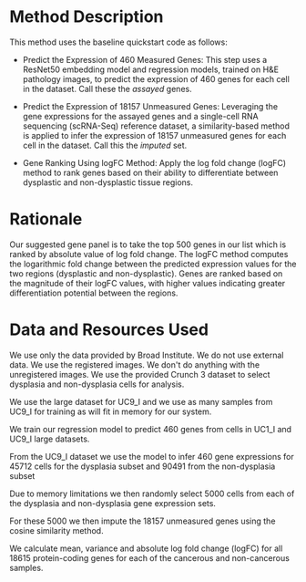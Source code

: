 # Method Description

This method uses the baseline quickstart code as follows:

* Predict the Expression of 460 Measured Genes: This step uses a ResNet50 embedding model and regression models, trained on H&E pathology images, to predict the expression of 460 genes for each cell in the dataset.  Call these the *assayed* genes.

* Predict the Expression of 18157 Unmeasured Genes: Leveraging the gene expressions for the assayed genes and a single-cell RNA sequencing (scRNA-Seq) reference dataset, a similarity-based method is applied to infer the expression of 18157 unmeasured genes for each cell in the dataset.  Call this the *imputed* set.

* Gene Ranking Using logFC Method: Apply the log fold change (logFC) method to rank genes based on their ability to differentiate between dysplastic and non-dysplastic tissue regions. 

# Rationale

Our suggested gene panel is to take the top 500 genes in our list which is ranked by absolute value of log fold change. The logFC method computes the logarithmic fold change between the predicted expression values for the two regions (dysplastic and non-dysplastic). Genes are ranked based on the magnitude of their logFC values, with higher values indicating greater differentiation potential between the regions.


# Data and Resources Used

We use only the data provided by Broad Institute.  We do not use external data.  We use the registered images.  We don't do anything with the unregistered images.  We use the provided Crunch 3 dataset to select dysplasia and non-dysplasia cells for analysis.

We use the large dataset for UC9_I and we use as many samples from UC9_I for training as will fit in memory for our system.  

We train our regression model to predict 460 genes from cells in UC1_I and UC9_I large datasets.

From the UC9_I dataset we use the model to infer 460 gene expressions for 45712 cells for the dysplasia subset and
90491 from the non-dysplasia subset

Due to memory limitations we then randomly select 5000 cells from each of the dysplasia and non-dysplasia gene expression sets.

For these 5000 we then impute the 18157 unmeasured genes using the cosine similarity method.

We calculate mean, variance and absolute log fold change (logFC) for all 18615 protein-coding genes for each of the cancerous and non-cancerous samples.
